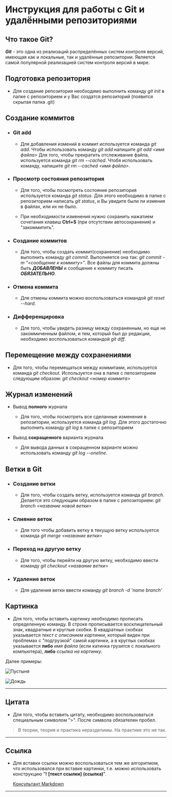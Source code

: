 # Инструкция для работы с Git и удалёнными репозиториями

## Что такое Git?
***Git*** - это одна из реализаций распределённых систем контроля версий, имеющая как и локальные, так и удалённые репозитории. Является самой популярной реализацией систем контроля версий в мире.
## Подготовка репозитория
  - Для создание репозитория необходимо выполнить команду *git init*  в папке с репозиторием и у Вас создатся репозиторий (появится скрытая папка .git)

## Создание коммитов

- ### Git add
   - Для добавления измений в коммит используется команда *git add*. Чтобы использовать команду *git add* напишите *git add <имя файла>*
Для того, чтобы прекратить отслеживание файла, используется команда *git rm --cached*. Чтобя использовать команду, напишите *git rm --cached <имя файла>*.

- ### Просмотр состояния репозитория
   - Для того, чтобы посмотреть состояние репозитория используется команда *git status*. Для этого необходимо в папке с репозиторием написать *git status*, и Вы увидите были ли измения в файлах, или их не было.

   - При необходимости изменения нужно сохранить нажатием сочетания клавиш **Ctrl+S** (при отсутствии автосохранения) и "закоммитить".

- ### Создание коммитов
   - Для того, чтобы создать коммит(сохранение) необходимо выполнить команду *git commit*. Выполняется она так: *git commit -m "<сообщение к коммиту>"*. Все файлы для коммита должны быть ***ДОБАВЛЕНЫ*** и сообщение к коммиту писать ***ОБЯЗАТЕЛЬНО***.

- ### Отмена коммита
   - Для отмены коммита можно воспользоваться командой *git reset --hard*.

- ### Дифференцировка
   - Для того, чтобы увидеть разницу между сохраненным, но еще не закоммиченным файлом, и тем, который был до редакции, необходимо воспользоваться командой *git diff*.

## Перемещение между сохранениями
- Для того, чтобы перемещаться между коммитами, используется команда *git checkout*. Используется она в папке с пепозиторием следующим образом: *git checkout <номер коммита>*

## Журнал изменений

- Вывод **полного** журнала

   - Для того, чтобы посмотреть все сделанные изменения в репозитории, используется команда *git log*. Для этого достаточно выполнить команду *git log* в папке с репозиторием

- Вывод **сокращенного** варианта журнала

   - Для вывода данных в сокращенном варианте можно использовать команду *git log --oneline*. 

## Ветки в Git

- ### Создание ветки

   - Для того, чтобы создать ветку, используется команда *git branch*. Делается это следующим образом в папке с репозиторием: *git branch <название новой ветки>*

- ### Слияние веток

   - Для того чтобы дoбавить ветку в текущую ветку используется команда *git merge <название ветки>*

- ### Переход на другую ветку
   - Для того, чтобы перейти на другую ветку, необходимо ввести команду *git checkout <название ветки>*

- ### Удаление веток
   - Для удаления ветки ввести команду *git branch -d 'name branch'*


## Картинка

   - Для того, чтобы вставить картинку необходимо прописать определенную команду. 
   В строке прописывается восклицательный знак, квадратные и круглые скобки. В квадратных скобках указывается *текст с описанием картинки*, который виден при проблемах с "подгрузкой" самой картинки, а в круглых скобках указывается __либо__ *имя файла* (если катинка грузится с локального компьютера), __либо__ *ссылка на картинку*.

   Далее примеры:

   ![Пустыня](lestn.jpg)

   ![Дождь](https://vsegda-pomnim.com/uploads/posts/2022-02/1645989638_51-vsegda-pomnim-com-p-letnii-dozhd-foto-57.jpg)




-------

## Цитата
  - Для того, чтобы вставить цитату, необходимо воспользоваться специальным символом ">". После символа обязателен пробел.

> В теории, теория и практика неразделимы. На практике это не так.

-----

## Ссылка

  - Для вставки ссылки можно воспользоваться тем же алгоритмом, что использовался при вставке картинки, т.е. можно использовать конструкцию "__!__ __[текст ссылки]__ __(ссылка)__".

    [Консультант Markdown](https://learn.microsoft.com/ru-ru/contribute/markdown-reference)

-----



